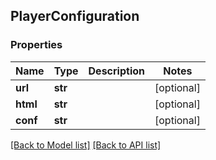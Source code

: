 ## PlayerConfiguration

### Properties
Name | Type | Description | Notes
------------ | ------------- | ------------- | -------------
**url** | **str** |  | [optional] 
**html** | **str** |  | [optional] 
**conf** | **str** |  | [optional] 

[[Back to Model list]](#documentation-for-models) [[Back to API list]](#documentation-for-api-endpoints)


